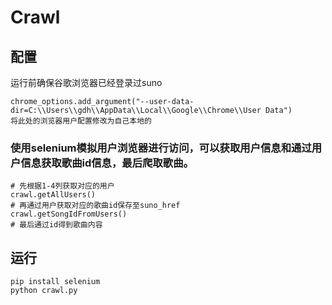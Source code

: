  # Crawl

## 配置
运行前确保谷歌浏览器已经登录过suno
>
    chrome_options.add_argument("--user-data-dir=C:\\Users\\gdh\\AppData\\Local\\Google\\Chrome\\User Data")
    将此处的浏览器用户配置修改为自己本地的
 ### 使用selenium模拟用户浏览器进行访问，可以获取用户信息和通过用户信息获取歌曲id信息，最后爬取歌曲。

 >
    # 先根据1-4列获取对应的用户
    crawl.getAllUsers()
    # 再通过用户获取对应的歌曲id保存至suno_href
    crawl.getSongIdFromUsers()
    # 最后通过id得到歌曲内容

## 运行
```
pip install selenium
python crawl.py
